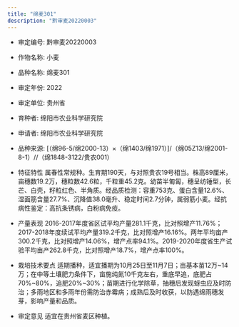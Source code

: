 ```yaml
---
title: "绵麦301"
description: "黔审麦20220003"
---
```

* 审定编号:  黔审麦20220003

*  作物名称:  小麦

*  品种名称:  绵麦301

*  审定年份:  2022

*  审定单位:  贵州省

* 育种者:  绵阳市农业科学研究院

*  申请者:  绵阳市农业科学研究院

*  品种来源:  [（绵96-5/绵2000-13）×（绵1403/绵1971）]/（绵05Z13/绵2001-8-1）//（绵1848-3122/贵农001）

*  特征特性
属春性常规种。生育期190天，与对照贵农19号相当。株高89厘米，亩穗数19.2万，穗粒数42.6粒，千粒重45.2克。幼苗半匍匐，穗呈纺锤型，长芒、白壳，籽粒红色、半角质。经品质检测：容重753克、蛋白含量12.6%、湿面筋含量27.7%、沉降值38.0毫升、稳定时间2.7分钟，属弱筋小麦。经抗病性鉴定：高抗条锈病，白粉病免疫。

*  产量表现
2016-2017年度省区试平均产量281.1千克，比对照增产11.76%；2017-2018年度续试平均产量319.2千克，比对照增产16.16%。两年平均亩产300.2千克，比对照增产14.06%，增产点率94.1%。2019-2020年度省生产试验平均亩产262.8千克，比对照增产18.7%，增产点率100%。

*  栽培技术要点
适期播种，适宜播期为10月25日至11月7日；亩基本苗12万~14万；在中等土壤肥力条件下，亩施纯氮10千克左右，重底早追，底肥占70%~80%，追肥20%~30%；苗期进行化学除草，抽穗后发现蚜虫应及时防治；多雨地区和多雨年份需防治赤霉病；成熟后及时收获，以防遇绵雨穗发芽，影响产量和品质。

*  审定意见
适宜在贵州省麦区种植。
